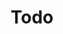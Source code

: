 ---
title: "Todo"
url: /san-carlos-de-bariloche/todo-doctor-juan-javier-neumeyer/
shop: supermercado
---